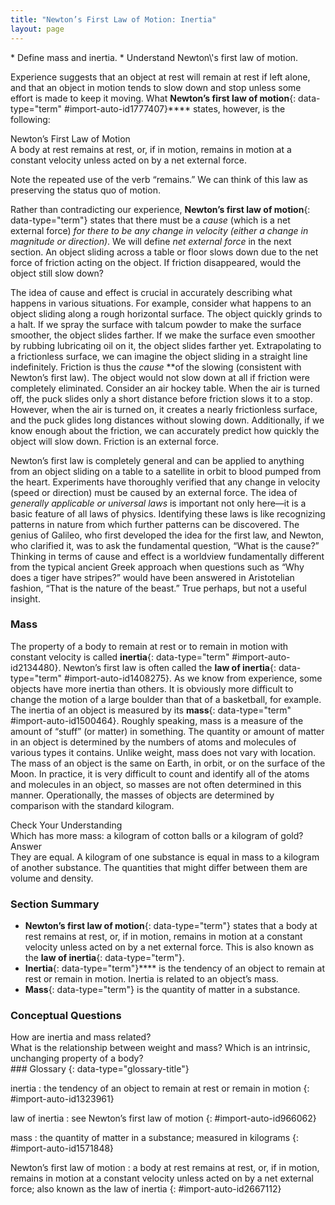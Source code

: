 ```yaml
---
title: "Newton’s First Law of Motion: Inertia"
layout: page
---
```



<div data-type="abstract" markdown="1">
* Define mass and inertia.
* Understand Newton\'s first law of motion.

</div>

Experience suggests that an object at rest will remain at rest if left alone, and that an object in motion tends to slow down and stop unless some effort is made to keep it moving. What **Newton’s first law of motion**{: data-type="term" #import-auto-id1777407}**** states, however, is the following:

<div data-type="note" data-has-label="true" data-label="" markdown="1">
<div data-type="title">
Newton’s First Law of Motion
</div>
A body at rest remains at rest, or, if in motion, remains in motion at a constant velocity unless acted on by a net external force.

</div>

Note the repeated use of the verb “remains.” We can think of this law as preserving the status quo of motion.

Rather than contradicting our experience, **Newton’s first law of motion**{: data-type="term"} states that there must be a *cause* (which is a net external force) *for there to be any change in velocity (either a change in magnitude or direction)*. We will define *net external force* in the next section. An object sliding across a table or floor slows down due to the net force of friction acting on the object. If friction disappeared, would the object still slow down?

The idea of cause and effect is crucial in accurately describing what happens in various situations. For example, consider what happens to an object sliding along a rough horizontal surface. The object quickly grinds to a halt. If we spray the surface with talcum powder to make the surface smoother, the object slides farther. If we make the surface even smoother by rubbing lubricating oil on it, the object slides farther yet. Extrapolating to a frictionless surface, we can imagine the object sliding in a straight line indefinitely. Friction is thus the *cause* **of the slowing (consistent with Newton’s first law). The object would not slow down at all if friction were completely eliminated. Consider an air hockey table. When the air is turned off, the puck slides only a short distance before friction slows it to a stop. However, when the air is turned on, it creates a nearly frictionless surface, and the puck glides long distances without slowing down. Additionally, if we know enough about the friction, we can accurately predict how quickly the object will slow down. Friction is an external force.

Newton’s first law is completely general and can be applied to anything from an object sliding on a table to a satellite in orbit to blood pumped from the heart. Experiments have thoroughly verified that any change in velocity (speed or direction) must be caused by an external force. The idea of *generally applicable or universal laws* is important not only here—it is a basic feature of all laws of physics. Identifying these laws is like recognizing patterns in nature from which further patterns can be discovered. The genius of Galileo, who first developed the idea for the first law, and Newton, who clarified it, was to ask the fundamental question, “What is the cause?” Thinking in terms of cause and effect is a worldview fundamentally different from the typical ancient Greek approach when questions such as “Why does a tiger have stripes?” would have been answered in Aristotelian fashion, “That is the nature of the beast.” True perhaps, but not a useful insight.

### Mass

The property of a body to remain at rest or to remain in motion with constant velocity is called **inertia**{: data-type="term" #import-auto-id2134480}. Newton’s first law is often called the **law of inertia**{: data-type="term" #import-auto-id1408275}. As we know from experience, some objects have more inertia than others. It is obviously more difficult to change the motion of a large boulder than that of a basketball, for example. The inertia of an object is measured by its **mass**{: data-type="term" #import-auto-id1500464}. Roughly speaking, mass is a measure of the amount of “stuff” (or matter) in something. The quantity or amount of matter in an object is determined by the numbers of atoms and molecules of various types it contains. Unlike weight, mass does not vary with location. The mass of an object is the same on Earth, in orbit, or on the surface of the Moon. In practice, it is very difficult to count and identify all of the atoms and molecules in an object, so masses are not often determined in this manner. Operationally, the masses of objects are determined by comparison with the standard kilogram.

<div data-type="exercise" data-element-type="check-understanding" data-label="">
<div data-type="title">
Check Your Understanding
</div>
<div data-type="problem" markdown="1">
Which has more mass: a kilogram of cotton balls or a kilogram of gold?

</div>
<div data-type="solution" markdown="1">
<div data-type="title">
Answer
</div>
They are equal. A kilogram of one substance is equal in mass to a kilogram of another substance. The quantities that might differ between them are volume and density.

</div>
</div>

### Section Summary

* **Newton’s first law of motion**{: data-type="term"} states that a body at rest remains at rest, or, if in motion, remains in motion at a constant velocity unless acted on by a net external force. This is also known as the **law of inertia**{: data-type="term"}.
* **Inertia**{: data-type="term"}**** is the tendency of an object to remain at rest or remain in motion. Inertia is related to an object’s mass.
* **Mass**{: data-type="term"} is the quantity of matter in a substance.

### Conceptual Questions

<div data-type="exercise" data-element-type="conceptual-questions">
<div data-type="problem" markdown="1">
How are inertia and mass related?

</div>
</div>

<div data-type="exercise" data-element-type="conceptual-questions">
<div data-type="problem" markdown="1">
What is the relationship between weight and mass? Which is an intrinsic, unchanging property of a body?

</div>
</div>

<div data-type="glossary" markdown="1">
### Glossary
{: data-type="glossary-title"}

inertia
: the tendency of an object to remain at rest or remain in motion
{: #import-auto-id1323961}

law of inertia
: see Newton’s first law of motion
{: #import-auto-id966062}

mass
: the quantity of matter in a substance; measured in kilograms
{: #import-auto-id1571848}

Newton’s first law of motion
: a body at rest remains at rest, or, if in motion, remains in motion at a constant velocity unless acted on by a net external force; also known as the law of inertia
{: #import-auto-id2667112}

</div>

